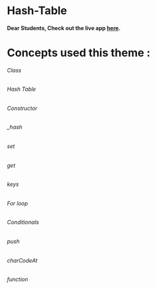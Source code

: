 # Hash-Table

#### Dear Students, Check out the live app [here](https://kdeepika-brs.github.io/Hash-Table/).

# Concepts used this theme :
###### Class
###### Hash Table
###### Constructor
###### _hash
###### set
###### get
###### keys
###### For loop
###### Conditionals
###### push
###### charCodeAt
###### function

